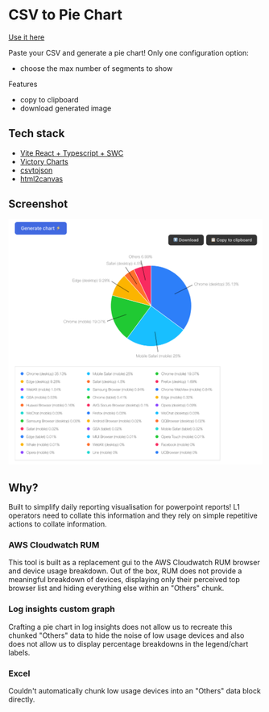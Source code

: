 # CSV to Pie Chart

[Use it here](https://csv-to-pie-chart-mu.vercel.app/)

Paste your CSV and generate a pie chart! Only one configuration option:

- choose the max number of segments to show

Features

- copy to clipboard
- download generated image

## Tech stack

- [Vite React + Typescript + SWC](https://vite.dev/)
- [Victory Charts](https://commerce.nearform.com/open-source/victory/)
- [csvtojson](https://www.npmjs.com/package/csvtojson)
- [html2canvas](https://www.npmjs.com/package/html2canvas/v/1.4.1)

## Screenshot

![screenshot](./screenshot.png)


## Why?

Built to simplify daily reporting visualisation for powerpoint reports! L1 operators need to collate this information and they rely on simple repetitive actions to collate information.

### AWS Cloudwatch RUM
This tool is built as a replacement gui to the AWS Cloudwatch RUM browser and device usage breakdown. Out of the box, RUM does not provide a meaningful breakdown of devices, displaying only their perceived top browser list and hiding everything else within an "Others" chunk.

### Log insights custom graph
Crafting a pie chart in log insights does not allow us to recreate this chunked "Others" data to hide the noise of low usage devices and also does not allow us to display percentage breakdowns in the legend/chart labels.

### Excel
Couldn't automatically chunk low usage devices into an "Others" data block directly.
